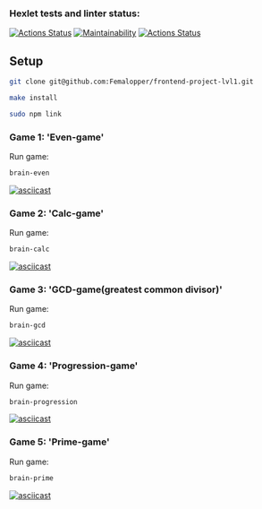 ### Hexlet tests and linter status:
[![Actions Status](https://github.com/Femalopper/frontend-project-lvl1/workflows/hexlet-check/badge.svg)](https://github.com/Femalopper/frontend-project-lvl1/actions)
[![Maintainability](https://api.codeclimate.com/v1/badges/04e1a5c0e35f415f48f0/maintainability)](https://codeclimate.com/github/Femalopper/frontend-project-lvl1/maintainability)
[![Actions Status](https://github.com/Femalopper/frontend-project-lvl1/workflows/eslint-check/badge.svg)](https://github.com/Femalopper/frontend-project-lvl1/actions)

## Setup

```sh
git clone git@github.com:Femalopper/frontend-project-lvl1.git

make install

sudo npm link
```

### Game 1: 'Even-game'

Run game:

```sh
brain-even
```

[![asciicast](https://asciinema.org/a/hbDSFziAw1ETjE7Qfv58rxAaz.svg)](https://asciinema.org/a/hbDSFziAw1ETjE7Qfv58rxAaz)

### Game 2: 'Calc-game'

Run game:

```sh
brain-calc
```

[![asciicast](https://asciinema.org/a/Za9i6q5rWO6Xkp3C37YXsRoJB.svg)](https://asciinema.org/a/Za9i6q5rWO6Xkp3C37YXsRoJB)

### Game 3: 'GCD-game(greatest common divisor)'

Run game:

```sh
brain-gcd
```

[![asciicast](https://asciinema.org/a/fCGk6dF8M50RPgNO8mB5cnUWD.svg)](https://asciinema.org/a/fCGk6dF8M50RPgNO8mB5cnUWD)

### Game 4: 'Progression-game'

Run game:

```sh
brain-progression
```

[![asciicast](https://asciinema.org/a/K4fvNJDtVvNXwnko7AiiYETNp.svg)](https://asciinema.org/a/K4fvNJDtVvNXwnko7AiiYETNp)

### Game 5: 'Prime-game'

Run game:

```sh
brain-prime
```

[![asciicast](https://asciinema.org/a/2LvLNMGWsQ0s0G6yXhmt8hR9t.svg)](https://asciinema.org/a/2LvLNMGWsQ0s0G6yXhmt8hR9t)